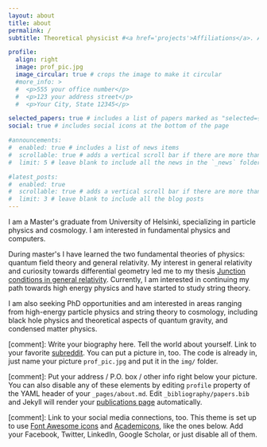 ```yaml
---
layout: about
title: about
permalink: /
subtitle: Theoretical physicist #<a href='projects'>Affiliations</a>. Address. Contacts. Motto. Etc.

profile:
  align: right
  image: prof_pic.jpg
  image_circular: true # crops the image to make it circular
  #more_info: >
  #  <p>555 your office number</p>
  #  <p>123 your address street</p>
  #  <p>Your City, State 12345</p>

selected_papers: true # includes a list of papers marked as "selected={true}"
social: true # includes social icons at the bottom of the page

#announcements:
#  enabled: true # includes a list of news items
#  scrollable: true # adds a vertical scroll bar if there are more than 3 news items
#  limit: 5 # leave blank to include all the news in the `_news` folder

#latest_posts:
#  enabled: true
#  scrollable: true # adds a vertical scroll bar if there are more than 3 new posts items
#  limit: 3 # leave blank to include all the blog posts
---
```


I am a Master's graduate from University of Helsinki, specializing in particle physics and cosmology.
I am interested in fundamental physics and computers.

During master's I have learned the two fundamental theories of physics: quantum field theory and general relativity.
My interest in general relativity and curiosity towards differential geometry led me to my thesis [Junction conditions in general relativity](http://hdl.handle.net/10138/585536).
Currently, I am interested in continuing my path towards high energy physics and have started to study string theory.

I am also seeking PhD opportunities and am interested in areas ranging from high-energy particle physics and string theory to cosmology, including black hole physics and theoretical aspects of quantum gravity, and condensed matter physics. 


[comment]: Write your biography here. Tell the world about yourself. Link to your favorite [subreddit](http://reddit.com). You can put a picture in, too. The code is already in, just name your picture `prof_pic.jpg` and put it in the `img/` folder.

[comment]: Put your address / P.O. box / other info right below your picture. You can also disable any of these elements by editing `profile` property of the YAML header of your `_pages/about.md`. Edit `_bibliography/papers.bib` and Jekyll will render your [publications page](/al-folio/publications/) automatically.

[comment]: Link to your social media connections, too. This theme is set up to use [Font Awesome icons](https://fontawesome.com/) and [Academicons](https://jpswalsh.github.io/academicons/), like the ones below. Add your Facebook, Twitter, LinkedIn, Google Scholar, or just disable all of them.
